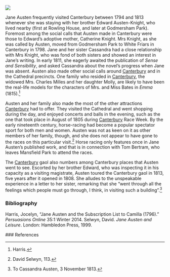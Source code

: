 <a href="https://dev.visual-essays.app"><img src="https://dev-visual-essays.netlify.app/images/ve-button.png"/></a>
<param author="Susan Civale" banner="https://stor.artstor.org/stor/a8bc686a-046f-4df8-8946-dd34baf364cc" layout="vtl" title="Jane Austen, Canterbury" ve-config/>

<param aliases="Godmersham Park" eid="Q17529295" ve-entity/>
<param aliases="Rowling House" eid="Q26324024" ve-entity/>
<param aliases="Canterbury" eid="Q29303" ve-entity/>
<param aliases="Canterbury Cathedral" eid="Q29265" ve-entity/>

Jane Austen frequently visited Canterbury between 1794 and 1813 whenever she was staying with her brother Edward Austen-Knight, who lived nearby (first at Rowling House, and later at Godmersham Park).  Foremost among the social calls that Austen made in Canterbury were those to Edward’s adoptive mother, Catherine Knight.  Mrs Knight, as she was called by Austen, moved from Godmersham Park to White Friars in Canterbury in 1798.  Jane and her sister Cassandra had a close relationship with Mrs Knight, who was fond of both sisters and showed an interest in Jane’s writing.  In early 1811, she eagerly awaited the publication of _Sense and Sensibility_, and asked Cassandra about the novel’s progress when Jane was absent.  Austen also made other social calls around [Canterbury](/19c/19c-canterbury/) and in the Cathedral precincts.  One family who resided in [Canterbury](/19c/19c-canterbury/), the widowed Mrs. Charles Milles and her daughter Molly, are likely to have been the real-life models for the characters of Mrs. and Miss Bates in _Emma_ (1815).[^ref1]  
<param ve-image-v2 manifest="https://iiif.juncture-digital.org/wc:Jane_Austen_1870.jpg/manifest.json">

Austen and her family also made the most of the other attractions [Canterbury](/19c/19c-canterbury/) had to offer.  They visited the Cathedral and went shopping during the day, and enjoyed concerts and balls in the evening, such as the one that took place in August of 1805 during [Canterbury](/19c/19c-canterbury/) Race Week.  By the early nineteenth century, horse-racing had become a popular spectator sport for both men and women.  Austen was not as keen on it as other members of her family, though, and she does not appear to have gone to the races on this particular visit.[^ref2]   Horse racing only features once in Jane Austen’s published work, and that is in connection with Tom Bertram, who leaves Mansfield Park to attend the races.  
<param ve-image-v2 manifest="https://iiif.juncture-digital.org/wc:Canterbury_Cathedral%2C_Central_Tower%2C_South_Transept_%26c._engraved_by_J.LeKeux_after_a_picture_by_G.Cattermole%2C_1821_edited.jpg/manifest.json">

The [Canterbury](/19c/19c-canterbury/) gaol also numbers among Canterbury places that Austen went to see.  Escorted by her brother Edward, who was inspecting it in his capacity as a visiting magistrate, Austen toured the Canterbury gaol in 1813, five years after it opened in 1808.  She alludes to the unspeakable experience in a letter to her sister, remarking that she “went through all the feelings which people must go through, I think, in visiting such a building”.[^ref3]  
<param attribution="Michelle Crowther" label="Canterbury Gaol" url="https://stor.artstor.org/stor/04b07dbb-e3b2-43d8-b9b3-265e9cff8737" ve-image/>

### Bibliography

Harris, Jocelyn, “Jane Austen and the Subscription List to Camilla (1796).” _Persuasions Online_ 35:1 Winter 2014.
Selwyn, David.  _Jane Austen and Leisure_. London: Hambledon Press, 1999.  
<param attribution="Martin Crowther" label="Bridge leading to Godmersham Park" url="https://stor.artstor.org/stor/d1a32d46-90e4-4b12-81b5-c66c2c27322b" ve-image/>
### References

[^ref1]: Harris.   
[^ref2]: David Selwyn, 113.   
[^ref3]: To Cassandra Austen, 3 November 1813.  
